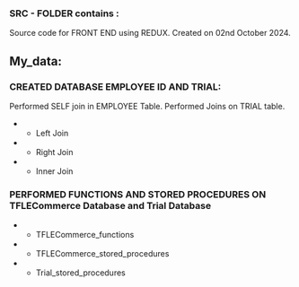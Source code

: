 ### SRC - FOLDER contains : 
  Source code for FRONT END using REDUX.
  Created on 02nd October 2024.
## My_data:  
### CREATED DATABASE EMPLOYEE ID AND TRIAL:
  Performed SELF join in EMPLOYEE Table.
  Performed Joins on TRIAL table.
  - * Left Join
  - * Right Join
  - * Inner Join
### PERFORMED FUNCTIONS AND STORED PROCEDURES ON TFLECommerce Database and Trial Database
  - * TFLECommerce_functions 
  - * TFLECommerce_stored_procedures
  - * Trial_stored_procedures

